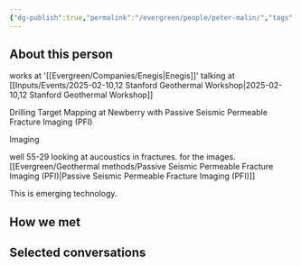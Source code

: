 ```yaml
---
{"dg-publish":true,"permalink":"/evergreen/people/peter-malin/","tags":["people","geo_eco"]}
---
```


## About this person
works at '[[Evergreen/Companies/Enegis\|Enegis]]'
talking at [[Inputs/Events/2025-02-10,12 Stanford Geothermal Workshop\|2025-02-10,12 Stanford Geothermal Workshop]]

Drilling Target Mapping at Newberry with Passive Seismic Permeable Fracture Imaging (PFI)

Imaging

well 55-29
looking at aucoustics in fractures. for the images.
[[Evergreen/Geothermal methods/Passive Seismic Permeable Fracture Imaging (PFI)\|Passive Seismic Permeable Fracture Imaging (PFI)]]

This is emerging technology.
## How we met


## Selected conversations
